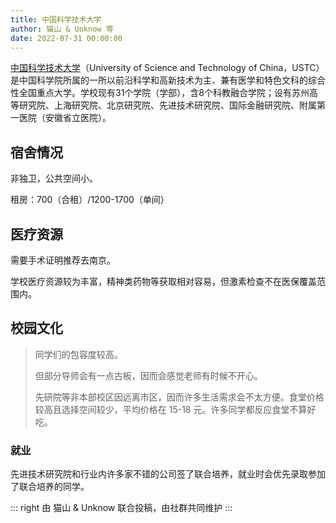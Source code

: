 ```yaml
---
title: 中国科学技术大学
author: 猫山 & Unknow 等
date: 2022-07-31 00:00:00
---
```


[中国科学技术大学](https://www.ustc.edu.cn)（University of Science and Technology of China，USTC）是中国科学院所属的一所以前沿科学和高新技术为主、兼有医学和特色文科的综合性全国重点大学。学校现有31个学院（学部），含8个科教融合学院；设有苏州高等研究院、上海研究院、北京研究院、先进技术研究院、国际金融研究院、附属第一医院（安徽省立医院）。

## 宿舍情况

非独卫，公共空间小。

租房：700（合租）/1200-1700（单间）

## 医疗资源

需要手术证明推荐去南京。

学校医疗资源较为丰富，精神类药物等获取相对容易，但激素检查不在医保覆盖范围内。

## 校园文化

> 同学们的包容度较高。
>
> 但部分导师会有一点古板，因而会感觉老师有时候不开心。
>
> 先研院等非本部校区因远离市区，因而许多生活需求会不太方便。食堂价格较高且选择空间较少，平均价格在 15-18 元。许多同学都反应食堂不算好吃。

### 就业

先进技术研究院和行业内许多家不错的公司签了联合培养，就业时会优先录取参加了联合培养的同学。

::: right
由 猫山 & Unknow 联合投稿，由社群共同维护
:::
